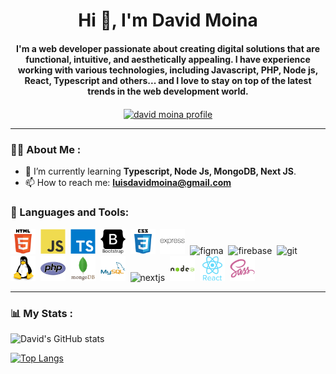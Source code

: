 <div id="header" align="center">
    <h1 align="center">Hi 👋, I'm David Moina</h1>
    <h4 align="center">I'm a web developer passionate about creating digital solutions that are functional, intuitive, and aesthetically appealing. I have experience working with various technologies, including Javascript, PHP, Node js, React, Typescript and others... and I love to stay on top of the latest trends in the web development world.</h4>
</div>


<p align="center">
 <a href="https://www.linkedin.com/in/davidmoina" target="blank"><img align="center" src="https://raw.githubusercontent.com/rahuldkjain/github-profile-readme-generator/master/src/images/icons/Social/linked-in-alt.svg" alt="david moina profile" height="30" width="40" /></a>
</p>

---

### 👨‍💻 About Me :

- 🌱 I’m currently learning **Typescript, Node Js, MongoDB, Next JS**.
- 📫 How to reach me: **luisdavidmoina@gmail.com**


<div align="left">
    <h3>🔨 Languages and Tools:</h3>
    <div>
        <img src="https://raw.githubusercontent.com/devicons/devicon/master/icons/html5/html5-original-wordmark.svg" alt="html5" width="40" height="40"/>&nbsp;
       <img src="https://raw.githubusercontent.com/devicons/devicon/master/icons/javascript/javascript-original.svg" alt="javascript" width="40" height="40"/>&nbsp;
       <img src="https://raw.githubusercontent.com/devicons/devicon/master/icons/typescript/typescript-original.svg" alt="typescript" width="40" height="40"/>&nbsp;
        <img src="https://raw.githubusercontent.com/devicons/devicon/master/icons/bootstrap/bootstrap-plain-wordmark.svg" alt="bootstrap" width="40" height="40"/>&nbsp;
        <img src="https://raw.githubusercontent.com/devicons/devicon/master/icons/css3/css3-original-wordmark.svg" alt="css3" width="40" height="40"/>&nbsp;
       <img src="https://raw.githubusercontent.com/devicons/devicon/master/icons/express/express-original-wordmark.svg" alt="express" width="40" height="40"/>&nbsp;
        <img src="https://www.vectorlogo.zone/logos/figma/figma-icon.svg" alt="figma" width="40" height="40"/>&nbsp;
       <img src="https://www.vectorlogo.zone/logos/firebase/firebase-icon.svg" alt="firebase" width="40" height="40"/>&nbsp;
        <img src="https://www.vectorlogo.zone/logos/git-scm/git-scm-icon.svg" alt="git" width="40" height="40"/>&nbsp;
        <img src="https://raw.githubusercontent.com/devicons/devicon/master/icons/linux/linux-original.svg" alt="linux" width="40" height="40"/>&nbsp;
         <img src="https://raw.githubusercontent.com/devicons/devicon/master/icons/php/php-original.svg" alt="php" width="40" height="40"/>&nbsp;
        <img src="https://raw.githubusercontent.com/devicons/devicon/master/icons/mongodb/mongodb-original-wordmark.svg" alt="mongodb" width="40" height="40"/>&nbsp;
        <img src="https://raw.githubusercontent.com/devicons/devicon/master/icons/mysql/mysql-original-wordmark.svg" alt="mysql" width="40" height="40"/>&nbsp;
        <img src="https://cdn.worldvectorlogo.com/logos/nextjs-2.svg" alt="nextjs" width="40" height="40"/>&nbsp;
      <img src="https://raw.githubusercontent.com/devicons/devicon/master/icons/nodejs/nodejs-original-wordmark.svg" alt="nodejs" width="40" height="40"/>&nbsp;
      <img src="https://raw.githubusercontent.com/devicons/devicon/master/icons/react/react-original-wordmark.svg" alt="react" width="40" height="40"/>&nbsp;
      <img src="https://raw.githubusercontent.com/devicons/devicon/master/icons/sass/sass-original.svg" alt="sass" width="40" height="40"/>
      </div>
</div>

---

### 📊 My Stats :

![David's GitHub stats](https://github-readme-stats.vercel.app/api?username=davidmoina&show_icons=true&theme=tokyonight)

[![Top Langs](https://github-readme-stats.vercel.app/api/top-langs/?username=davidmoina&layout=compact&theme=tokyonight)](https://github.com/anuraghazra/github-readme-stats)
